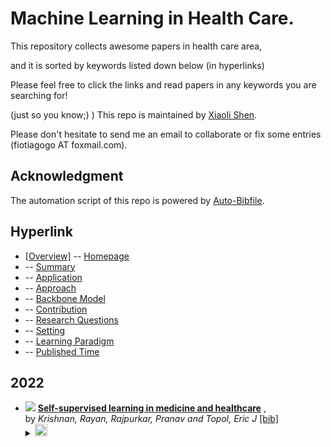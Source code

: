 # Machine Learning in Health Care. 
This repository collects awesome papers in health care area, 

and it is sorted by keywords listed down below (in hyperlinks) 

Please feel free to click the links and read papers in any keywords you are searching for! 

(just so you know;) ) This repo is maintained by [Xiaoli Shen](https://github.com/fiotiagoo). 

Please don't hesitate to send me an email to collaborate or fix some entries (fiotiagogo AT foxmail.com). 

## Acknowledgment 
The automation script of this repo is powered by [Auto-Bibfile](https://github.com/wutong8023/Auto-Bibfile.git).

## Hyperlink 
- [[Overview]](https://github.com/fiotiagoo/Machine-Learning-in-Health-Care/tree/main/Health-Care/README.md) -- [Homepage](https://github.com/fiotiagoo/Machine-Learning-in-Health-Care/tree/main/Health-Care/README.md)
-  -- [Summary](https://github.com/fiotiagoo/Machine-Learning-in-Health-Care/tree/main/Health-Care//./)
-  -- [Application](https://github.com/fiotiagoo/Machine-Learning-in-Health-Care/tree/main/Health-Care//application)
-  -- [Approach](https://github.com/fiotiagoo/Machine-Learning-in-Health-Care/tree/main/Health-Care//approach)
-  -- [Backbone Model](https://github.com/fiotiagoo/Machine-Learning-in-Health-Care/tree/main/Health-Care//backbone_model)
-  -- [Contribution](https://github.com/fiotiagoo/Machine-Learning-in-Health-Care/tree/main/Health-Care//contribution)
-  -- [Research Questions](https://github.com/fiotiagoo/Machine-Learning-in-Health-Care/tree/main/Health-Care//research_question)
-  -- [Setting](https://github.com/fiotiagoo/Machine-Learning-in-Health-Care/tree/main/Health-Care//setting)
-  -- [ Learning Paradigm](https://github.com/fiotiagoo/Machine-Learning-in-Health-Care/tree/main/Health-Care//supervision)
-  -- [Published Time](https://github.com/fiotiagoo/Machine-Learning-in-Health-Care/tree/main/Health-Care//time)

## 2022

- [![](https://img.shields.io/badge/Nature_Biomedical_Engineering-2022-blue)]() [**Self-supervised learning in medicine and healthcare**]() , <br> by *Krishnan, Rayan, Rajpurkar, Pranav and Topol, Eric J* [[bib]](https://github.com/fiotiagoo/Machine-Learning-in-Health-Care/tree/main/Health-Care/./bibtex.bib#L63-L78)<br> </details><details><summary><img src=https://github.com/fiotiagoo/Machine-Learning-in-Health-Care/tree/main/Health-Care/scripts/svg/copy_icon.png height="20"></summary><pre>```krishnan2022self```